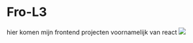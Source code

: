 # Fro-L3

hier komen mijn frontend projecten voornamelijk van react 
<img src="https://cdn.jsdelivr.net/gh/devicons/devicon/icons/react/react-original.svg" />
          
